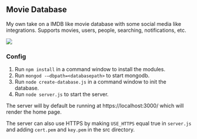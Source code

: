 ## Movie Database

My own take on a IMDB like movie database with some social media like integrations. Supports movies, users, people, searching, notifications, etc.

![](https://i.imgur.com/wZQkwnn.png)

### Config

1.	Run `npm install` in a command window to install the modules.
2.	Run `mongod -–dbpath=<databasepath>` to start mongodb.
3.	Run `node create-database.js` in a command window to init the database.
4.	Run `node server.js` to start the server.

The server will by default be running at https://localhost:3000/ which will render the home page.

The server can also use HTTPS by making `USE_HTTPS` equal true in `server.js` and adding `cert.pem` and `key.pem` in the src directory.

